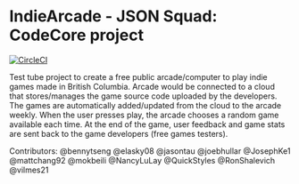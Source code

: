 # IndieArcade - JSON Squad: CodeCore project

[![CircleCI](https://circleci.com/gh/CodeCoreYVR/indie_arcade.svg?style=svg)](https://circleci.com/gh/CodeCoreYVR/indie_arcade)

Test tube project to create a free public arcade/computer to play indie games made in British Columbia.
Arcade would be connected to a cloud that stores/manages the game source code uploaded by the developers. The games are automatically added/updated from the cloud to the arcade weekly.
When the user presses play, the arcade chooses a random game available each time.
At the end of the game, user feedback and game stats are sent back to the game developers (free games testers).

Contributors:
@bennytseng
@elasky08
@jasontau
@joebhullar
@JosephKe1
@mattchang92
@mokbeili
@NancyLuLay
@QuickStyles
@RonShalevich
@vilmes21
